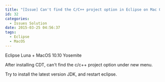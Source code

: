 ```yaml
---
title: "[Issue] Can't find the C/C++ project option in Eclipse on Mac OS"
id: 32
categories:
  - Issues Solution
date: 2015-03-25 04:56:37
tags:
  - Eclipse
  - MacOS
---
```


Eclipse Luna + MacOS 10.10 Yosemite

After installing CDT, can't find the c/c++ project option under new menu.

Try to install the latest version JDK, and restart eclipse.

